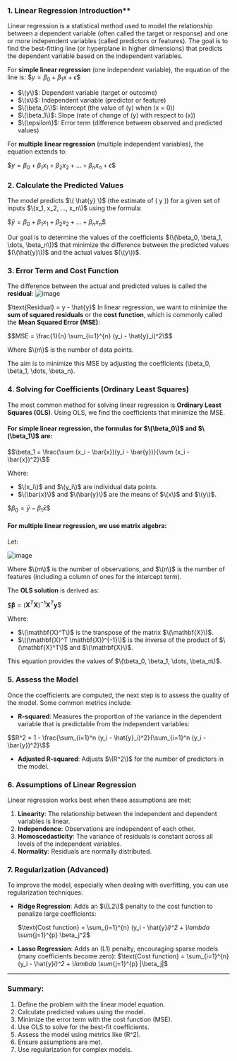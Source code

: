 
### 1. Linear Regression Introduction**

Linear regression is a statistical method used to model the relationship between a dependent variable (often called the target or response) and one or more independent variables (called predictors or features). The goal is to find the best-fitting line (or hyperplane in higher dimensions) that predicts the dependent variable based on the independent variables.

For **simple linear regression** (one independent variable), the equation of the line is:
$$y = \beta_0 + \beta_1 x + \epsilon\$$

- $\(y\)$: Dependent variable (target or outcome)
- $\(x\)$: Independent variable (predictor or feature)
- $\(\beta_0\)$: Intercept (the value of \(y\) when \(x = 0\))
- $\(\beta_1\)$: Slope (rate of change of \(y\) with respect to \(x\))
- $\(\epsilon\)$: Error term (difference between observed and predicted values)

For **multiple linear regression** (multiple independent variables), the equation extends to:

$$y = \beta_0 + \beta_1 x_1 + \beta_2 x_2 + ... + \beta_n x_n + \epsilon\$$



### **2. Calculate the Predicted Values**

The model predicts $\( \hat{y} \)$ (the estimate of \( y \)) for a given set of inputs $\(x_1, x_2, ..., x_n\)$ using the formula:

$$\hat{y} = \beta_0 + \beta_1 x_1 + \beta_2 x_2 + ... + \beta_n x_n\$$

Our goal is to determine the values of the coefficients $(\(\beta_0, \beta_1, \dots, \beta_n\))$ that minimize the difference between the predicted values $(\(\hat{y}\))$ and the actual values $(\(y\))$.



### **3. Error Term and Cost Function**

The difference between the actual and predicted values is called the **residual**:
![image](https://github.com/user-attachments/assets/387ae357-81be-44ba-971f-8decba83de92)

$\text{Residual} = y - \hat{y}\$
In linear regression, we want to minimize the **sum of squared residuals** or the **cost function**, which is commonly called the **Mean Squared Error (MSE)**:

$$MSE = \frac{1}{n} \sum_{i=1}^{n} (y_i - \hat{y}_i)^2\$$

Where $\(n\)$ is the number of data points.

The aim is to minimize this MSE by adjusting the coefficients \(\beta_0, \beta_1, \dots, \beta_n\).



### **4. Solving for Coefficients (Ordinary Least Squares)**

The most common method for solving linear regression is **Ordinary Least Squares (OLS)**. Using OLS, we find the coefficients that minimize the MSE.

#### For **simple linear regression**, the formulas for $\(\beta_0\)$ and $\(\beta_1\)$ are:

$$\beta_1 = \frac{\sum (x_i - \bar{x})(y_i - \bar{y})}{\sum (x_i - \bar{x})^2}\$$


Where:
- $\(x_i\)$ and $\(y_i\)$ are individual data points.
- $\(\bar{x}\)$ and $\(\bar{y}\)$ are the means of $\(x\)$ and $\(y\)$.


$$\beta_0 = \bar{y} - \beta_1 \bar{x}\$$

#### For **multiple linear regression**, we use matrix algebra:
Let:

![image](https://github.com/user-attachments/assets/5c7050e7-3660-4e72-8999-16a55ee5339c)

Where $\(m\)$ is the number of observations, and $\(n\)$ is the number of features (including a column of ones for the intercept term).

The **OLS solution** is derived as:

$$\boldsymbol{\beta} = (\mathbf{X}^T \mathbf{X})^{-1} \mathbf{X}^T \mathbf{y}\$$

Where:
- $\(\mathbf{X}^T\)$ is the transpose of the matrix $\(\mathbf{X}\)$.
- $\((\mathbf{X}^T \mathbf{X})^{-1}\)$ is the inverse of the product of $\(\mathbf{X}^T\)$ and $\(\mathbf{X}\)$.

This equation provides the values of $\(\beta_0, \beta_1, \dots, \beta_n\)$.



### **5. Assess the Model**

Once the coefficients are computed, the next step is to assess the quality of the model. Some common metrics include:

- **R-squared**: Measures the proportion of the variance in the dependent variable that is predictable from the independent variables:

$$R^2 = 1 - \frac{\sum_{i=1}^n (y_i - \hat{y}_i)^2}{\sum_{i=1}^n (y_i - \bar{y})^2}\$$
  
- **Adjusted R-squared**: Adjusts $\(R^2\)$ for the number of predictors in the model.



### **6. Assumptions of Linear Regression**

Linear regression works best when these assumptions are met:

1. **Linearity**: The relationship between the independent and dependent variables is linear.
2. **Independence**: Observations are independent of each other.
3. **Homoscedasticity**: The variance of residuals is constant across all levels of the independent variables.
4. **Normality**: Residuals are normally distributed.



### **7. Regularization (Advanced)**

To improve the model, especially when dealing with overfitting, you can use regularization techniques:

- **Ridge Regression**: Adds an $\(L2\)$ penalty to the cost function to penalize large coefficients:
  
  $\text{Cost function} = \sum_{i=1}^{n} (y_i - \hat{y}_i)^2 + \lambda \sum_{j=1}^{p} \beta_j^2\$
  
- **Lasso Regression**: Adds an \(L1\) penalty, encouraging sparse models (many coefficients become zero):
  \$\text{Cost function} = \sum_{i=1}^{n} (y_i - \hat{y}_i)^2 + \lambda \sum_{j=1}^{p} |\beta_j|\$

---

### Summary:

1. Define the problem with the linear model equation.
2. Calculate predicted values using the model.
3. Minimize the error term with the cost function (MSE).
4. Use OLS to solve for the best-fit coefficients.
5. Assess the model using metrics like \(R^2\).
6. Ensure assumptions are met.
7. Use regularization for complex models.


